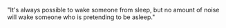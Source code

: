 "It's always possible to wake someone from sleep, but no amount of noise will wake someone who is pretending to be asleep."